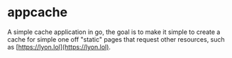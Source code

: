# appcache

A simple cache application in go, the goal is to make it simple to create a cache for simple one off "static" pages that request other resources, such as [https://lyon.lol](https://lyon.lol).
